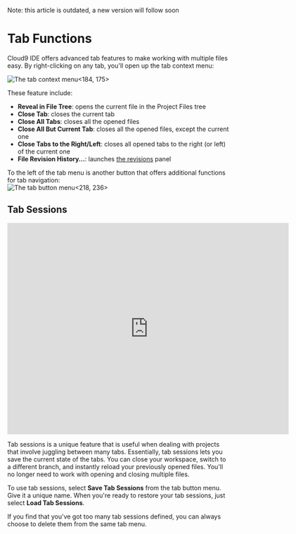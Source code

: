 Note: this article is outdated, a new version will follow soon

# Tab Functions

Cloud9 IDE offers advanced tab features to make working with multiple files easy. By right-clicking on any tab, you'll open up the tab context menu:

![The tab context menu](./resources/images/tab_context_menu.png)<184, 175>

These feature include:

* **Reveal in File Tree**: opens the current file in the Project Files tree
* **Close Tab**: closes the current tab
* **Close All Tabs**: closes all the opened files
* **Close All But Current Tab**: closes all the opened files, except the current one
* **Close Tabs to the Right/Left**: closes all opened tabs to the right (or left) of the current one 
* **File Revision History...**: launches [the revisions](./revisions.html) panel


To the left of the tab menu is another button that offers additional functions for tab navigation:  
![The tab button menu](./resources/images/tab_button_menu.png)<218, 236>
 
## Tab Sessions 

<div class="video-container">
<iframe width="640" height="480" src="https://www.youtube.com/embed/agUno6WDkAM" frameborder="0" allowfullscreen></iframe>
</div>

Tab sessions is a unique feature that is useful when dealing with projects that involve juggling between many tabs. Essentially, tab sessions lets you save the current state of the tabs. You can close your workspace, switch to a different branch, and instantly reload your previously opened files. You'll no longer need to work with opening and closing multiple files.

To use tab sessions, select **Save Tab Sessions** from the tab button menu. Give it a unique name. When you're ready to restore your tab sessions, just select **Load Tab Sessions**. 

If you find that you've got too many tab sessions defined, you can always choose to delete them from the same tab menu.